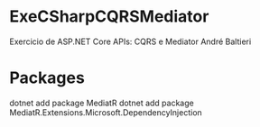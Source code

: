 # ExeCSharpCQRSMediator
Exercicio de ASP.NET Core APIs: CQRS e Mediator André Baltieri

# Packages
dotnet add package MediatR
dotnet add package MediatR.Extensions.Microsoft.DependencyInjection